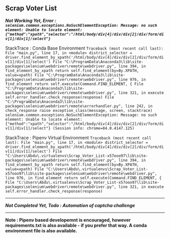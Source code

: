 ## Scrap Voter List ##

***Not Working Yet, Error : `selenium.common.exceptions.NoSuchElementException: Message: no such element: Unable to locate element: {"method":"xpath","selector":"/html/body/div[4]/div/div[2]/div/form/div[1]/div[1]/select"}
`***

StackTrace : Conda Base Environment
`Traceback (most recent call last):
  File "main.py", line 17, in <module>
    district_selector = driver.find_element_by_xpath('/html/body/div[4]/div/div[2]/div/form/div[1]/div[1]/select')
  File "C:\ProgramData\Anaconda3\lib\site-packages\selenium\webdriver\remote\webdriver.py", line 394, in find_element_by_xpath
    return self.find_element(by=By.XPATH, value=xpath)
  File "C:\ProgramData\Anaconda3\lib\site-packages\selenium\webdriver\remote\webdriver.py", line 976, in find_element
    return self.execute(Command.FIND_ELEMENT, {
  File "C:\ProgramData\Anaconda3\lib\site-packages\selenium\webdriver\remote\webdriver.py", line 321, in execute
    self.error_handler.check_response(response)
  File "C:\ProgramData\Anaconda3\lib\site-packages\selenium\webdriver\remote\errorhandler.py", line 242, in check_response
    raise exception_class(message, screen, stacktrace)
selenium.common.exceptions.NoSuchElementException: Message: no such element: Unable to locate element: {"method":"xpath","selector":"/html/body/div[4]/div/div[2]/div/form/div[1]/div[1]/select"}
  (Session info: chrome=84.0.4147.125)`

StackTrace : Pipenv Virtual Environment
`Traceback (most recent call last):
  File "main.py", line 17, in <module>
    district_selector = driver.find_element_by_xpath('/html/body/div[4]/div/div[2]/div/form/div[1]/div[1]/select')
  File "C:\Users\Abdu\.virtualenvs\Scrap_Voter_List-x57ooo97\lib\site-packages\selenium\webdriver\remote\webdriver.py", line 394, in find_element_by_xpath
    return self.find_element(by=By.XPATH, value=xpath)
  File "C:\Users\Abdu\.virtualenvs\Scrap_Voter_List-x57ooo97\lib\site-packages\selenium\webdriver\remote\webdriver.py", line 976, in find_element
    return self.execute(Command.FIND_ELEMENT, {
  File "C:\Users\Abdu\.virtualenvs\Scrap_Voter_List-x57ooo97\lib\site-packages\selenium\webdriver\remote\webdriver.py", line 321, in execute
    self.error_handler.check_response(response) `

----------

***Not Completed Yet, Todo : Automation of captcha challenge***

----------
**Note : Pipenv based developemnt is encouraged, however requirements.txt is also available - if you prefer that way. A conda environment file is also available.**
